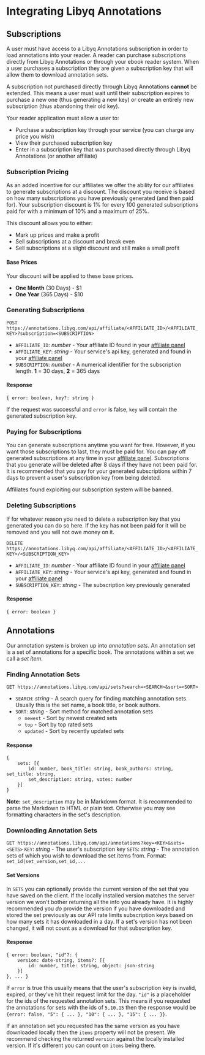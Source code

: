 # Integrating Libyq Annotations

## Subscriptions

A user must have access to a Libyq Annotations subscription in order to load annotations into your reader. A reader can purchase subscriptions directly from Libyq Annotations or through your ebook reader system. When a user purchases a subscription they are given a subscription key that will allow them to download annotation sets.

A subscription not purchased directly through Libyq Annotations **cannot** be extended. This means a user must wait until their subscription expires to purchase a new one (thus generating a new key) or create an entirely new subscription (thus abandoning their old key).

Your reader application must allow a user to:
- Purchase a subscription key through your service (you can charge any price you wish)
- View their purchased subscription key
- Enter in a subscription key that was purchased directly through Libyq Annotations (or another affiliate)

### Subscription Pricing
As an added incentive for our affiliates we offer the ability for our affiliates to generate subscriptions at a discount. The discount you receive is based on how many subscriptions you have previously generated (and then paid for). Your subscription discount is 1% for every 100 generated subscriptions paid for with a minimum of 10% and a maximum of 25%.

This discount allows you to either:
- Mark up prices and make a profit
- Sell subscriptions at a discount and break even
- Sell subscriptions at a slight discount and still make a small profit

#### Base Prices
Your discount will be applied to these base prices.
- **One Month** (30 Days) - $1
- **One Year** (365 Days) - $10


### Generating Subscriptions
`POST https://annotations.libyq.com/api/affiliate/<AFFILIATE_ID>/<AFFILIATE_KEY>?subscription=<SUBSCRIPTION>`
- `AFFILIATE_ID`: *number* - Your affiliate ID found in your [affiliate panel](https://annotations.libyq.com/app/#/affiliate)
- `AFFILIATE_KEY`: *string* - Your service's api key, generated and found in your [affiliate panel](https://annotations.libyq.com/app/#/affiliate)
- `SUBSCRIPTION`: *number* - A numerical identifier for the subscription length. **1** = 30 days, **2** = 365 days

#### Response
```
{ error: boolean, key?: string }
```
If the request was successful and `error` is false, `key` will contain the generated subscription key.

### Paying for Subscriptions
You can generate subscriptions anytime you want for free. However, if you want those subscriptions to last, they must be paid for. You can pay off generated subscriptions at any time in your [affiliate panel](https://annotations.libyq.com/app/#/affiliate). Subscriptions that you generate will be deleted after 8 days if they have not been paid for. It is recommended that you pay for your generated subscriptions within 7 days to prevent a user's subscription key from being deleted.

Affiliates found exploiting our subscription system will be banned.

### Deleting Subscriptions
If for whatever reason you need to delete a subscription key that you generated you can do so here. If the key has not been paid for it will be removed and you will not owe money on it.

`DELETE https://annotations.libyq.com/api/affiliate/<AFFILIATE_ID>/<AFFILIATE_KEY>/<SUBSCRIPTION_KEY>`
- `AFFILIATE_ID`: *number* - Your affiliate ID found in your [affiliate panel](https://annotations.libyq.com/app/#/affiliate)
- `AFFILIATE_KEY`: *string* - Your service's api key, generated and found in your [affiliate panel](https://annotations.libyq.com/app/#/affiliate)
- `SUBSCRIPTION_KEY`: *string* - The subscription key previously generated

#### Response
```
{ error: boolean }
```

## Annotations
Our annotation system is broken up into *annotation sets*. An annotation set is a set of annotations for a specific book. The annotations within a set we call a *set item*.

### Finding Annotation Sets
`GET https://annotations.libyq.com/api/sets?search=<SEARCH>&sort=<SORT>`
- `SEARCH`: *string* - A search query for finding matching annotation sets. Usually this is the set name, a book title, or book authors.
- `SORT`: *string* - Sort method for matched annotation sets
    - `newest` - Sort by newest created sets
    - `top` - Sort by top rated sets
    - `updated` - Sort by recently updated sets

#### Response
```
{
    sets: [{
        id: number, book_title: string, book_authors: string, set_title: string,
        set_description: string, votes: number
    }]
}
```

**Note:** `set_description` may be in Markdown format. It is recommended to parse the Markdown to HTML or plain text. Otherwise you may see formatting characters in the set's description.

### Downloading Annotation Sets
`GET https://annotations.libyq.com/api/annotations?key=<KEY>&sets=<SETS>`
`KEY`: *string* - The user's subscription key
`SETS`: *string* - The annotation sets of which you wish to download the set items from. Format: `set_id|set_version,set_id,...`

#### Set Versions
In `SETS` you can optionally provide the current version of the set that you have saved on the client. If the locally installed version matches the server version we won't bother returning all the info you already have. It is highly recommended you *do* provide the version if you have downloaded and stored the set previously as our API rate limits subscription keys based on how many sets it has downloaded in a day. If a set's version has not been changed, it will not count as a download for that subscription key.

#### Response
```
{ error: boolean, "id"?: {
    version: date-string, items?: [{
        id: number, title: string, object: json-string
    }]
}, ... }
```

If `error` is true this usually means that the user's subscription key is invalid, expired, or they've hit their request limit for the day. `"id"` is a placeholder for the ids of the requested annotation sets. This means if you requested the annotations for sets with the ids of `5,10,15` then the response would be `{error: false, "5": { ... }, "10": { ... }, "15": { ... }}`.

If an annotation set you requested has the same version as you have downloaded locally then the `items` property will not be present. We recommend checking the returned `version` against the locally installed version. If it's different you can count on `items` being there.